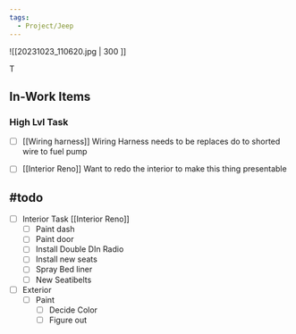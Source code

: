 ```yaml
---
tags:
  - Project/Jeep
---
```

![[20231023_110620.jpg | 300 ]]

T
## In-Work Items

### High Lvl Task
- [ ] [[Wiring harness]]
Wiring Harness needs to be replaces do to shorted wire to fuel pump

- [ ] [[Interior Reno]]
Want to redo the interior to make this thing presentable

## #todo
  - [ ] Interior Task [[Interior Reno]]
	- [ ] Paint dash
	- [ ] Paint door
	- [ ] Install Double DIn Radio
	- [ ] Install new seats
	- [ ] Spray Bed liner
	- [ ]  New Seatibelts
- [ ] Exterior
	- [ ] Paint 
		- [ ] Decide Color
		- [ ] Figure out
